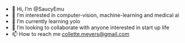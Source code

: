 - 👋 Hi, I’m @SaucyEmu
- 👀 I’m interested in computer-vision, machine-learning and medical ai
- 🌱 I’m currently learning yolo
- 💞️ I’m looking to collaborate with anyone interested in start up life
- 📫 How to reach me collette.meyers@gmail.com

<!---
SaucyEmu/SaucyEmu is a ✨ special ✨ repository because its `README.md` (this file) appears on your GitHub profile.
You can click the Preview link to take a look at your changes.
--->
